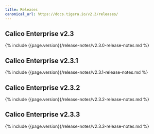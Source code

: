 ```yaml
---
title: Releases
canonical_url: https://docs.tigera.io/v2.3/releases/
---
```


## Calico Enterprise v2.3

{% include {{page.version}}/release-notes/v2.3.0-release-notes.md %}

## Calico Enterprise v2.3.1

{% include {{page.version}}/release-notes/v2.3.1-release-notes.md %}

## Calico Enterprise v2.3.2

{% include {{page.version}}/release-notes/v2.3.2-release-notes.md %}

## Calico Enterprise v2.3.3

{% include {{page.version}}/release-notes/v2.3.3-release-notes.md %}